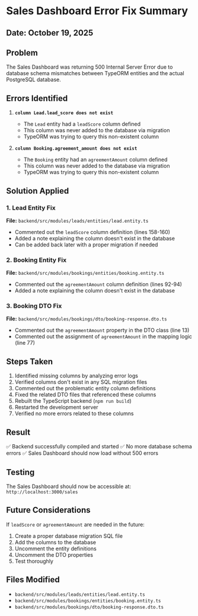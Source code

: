 # Sales Dashboard Error Fix Summary

## Date: October 19, 2025

## Problem
The Sales Dashboard was returning 500 Internal Server Error due to database schema mismatches between TypeORM entities and the actual PostgreSQL database.

## Errors Identified
1. **`column Lead.lead_score does not exist`**
   - The `Lead` entity had a `leadScore` column defined
   - This column was never added to the database via migration
   - TypeORM was trying to query this non-existent column

2. **`column Booking.agreement_amount does not exist`**
   - The `Booking` entity had an `agreementAmount` column defined
   - This column was never added to the database via migration
   - TypeORM was trying to query this non-existent column

## Solution Applied

### 1. Lead Entity Fix
**File:** `backend/src/modules/leads/entities/lead.entity.ts`
- Commented out the `leadScore` column definition (lines 158-160)
- Added a note explaining the column doesn't exist in the database
- Can be added back later with a proper migration if needed

### 2. Booking Entity Fix
**File:** `backend/src/modules/bookings/entities/booking.entity.ts`
- Commented out the `agreementAmount` column definition (lines 92-94)
- Added a note explaining the column doesn't exist in the database

### 3. Booking DTO Fix
**File:** `backend/src/modules/bookings/dto/booking-response.dto.ts`
- Commented out the `agreementAmount` property in the DTO class (line 13)
- Commented out the assignment of `agreementAmount` in the mapping logic (line 77)

## Steps Taken
1. Identified missing columns by analyzing error logs
2. Verified columns don't exist in any SQL migration files
3. Commented out the problematic entity column definitions
4. Fixed the related DTO files that referenced these columns
5. Rebuilt the TypeScript backend (`npm run build`)
6. Restarted the development server
7. Verified no more errors related to these columns

## Result
✅ Backend successfully compiled and started
✅ No more database schema errors
✅ Sales Dashboard should now load without 500 errors

## Testing
The Sales Dashboard should now be accessible at: `http://localhost:3000/sales`

## Future Considerations
If `leadScore` or `agreementAmount` are needed in the future:
1. Create a proper database migration SQL file
2. Add the columns to the database
3. Uncomment the entity definitions
4. Uncomment the DTO properties
5. Test thoroughly

## Files Modified
- `backend/src/modules/leads/entities/lead.entity.ts`
- `backend/src/modules/bookings/entities/booking.entity.ts`
- `backend/src/modules/bookings/dto/booking-response.dto.ts`


